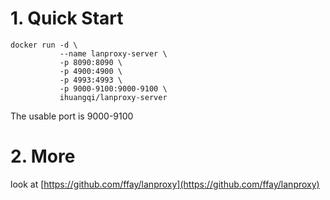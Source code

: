 # 1. Quick Start
```shell
docker run -d \
           --name lanproxy-server \
           -p 8090:8090 \
           -p 4900:4900 \
           -p 4993:4993 \
           -p 9000-9100:9000-9100 \
           ihuangqi/lanproxy-server
```

The usable port is 9000-9100

# 2. More
look at [https://github.com/ffay/lanproxy](https://github.com/ffay/lanproxy)